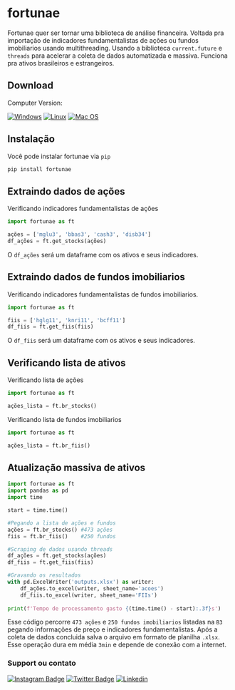 # fortunae
 Fortunae quer ser tornar uma biblioteca de análise financeira. Voltada pra importação de indicadores fundamentalistas de ações ou fundos imobiliarios usando multithreading. Usando a biblioteca `current.future` e `threads` para acelerar a coleta de dados automatizada e massiva. Funciona pra ativos brasileiros e estrangeiros.

## Download

Computer Version:

[![Windows](https://img.shields.io/badge/Windows-0078D6?style=for-the-badge&logo=windows&logoColor=white)](https://github.com/seu-usuario/seu-repositorio/releases)
[![Linux](https://img.shields.io/badge/Linux-FF6600?style=for-the-badge&logo=linux&logoColor=white)](https://github.com/seu-usuario/seu-repositorio/releases)
[![Mac OS](https://img.shields.io/badge/mac%20os-000000?style=for-the-badge&logo=macos&logoColor=F0F0F0)](https://github.com/seu-usuario/seu-repositorio/releases)

## Instalação

Você pode instalar fortunae via `pip`

```md
pip install fortunae
```
## Extraindo dados de ações
Verificando indicadores fundamentalistas de ações

```python
import fortunae as ft

ações = ['mglu3', 'bbas3', 'cash3', 'disb34']
df_ações = ft.get_stocks(ações)
```
O `df_ações` será um dataframe com os ativos e seus indicadores.

## Extraindo dados de fundos imobiliarios

Verificando indicadores fundamentalistas de fundos imobiliarios.

```python
import fortunae as ft

fiis = ['hglg11', 'knri11', 'bcff11']
df_fiis = ft.get_fiis(fiis)
```
O `df_fiis` será um dataframe com os ativos e seus indicadores.

## Verificando lista de ativos
Verificando lista de ações
```python
import fortunae as ft

ações_lista = ft.br_stocks()
```
Verificando lista de fundos imobiliarios
```python
import fortunae as ft

ações_lista = ft.br_fiis()
```

## Atualização massiva de ativos

```python
import fortunae as ft
import pandas as pd
import time 

start = time.time()

#Pegando a lista de ações e fundos
ações = ft.br_stocks() #473 ações
fiis = ft.br_fiis()    #250 fundos

#Scraping de dados usando threads
df_ações = ft.get_stocks(ações)
df_fiis = ft.get_fiis(fiis)

#Gravando os resultados
with pd.ExcelWriter('outputs.xlsx') as writer:  
    df_ações.to_excel(writer, sheet_name='acoes')
    df_fiis.to_excel(writer, sheet_name='FIIs')
    
print(f'Tempo de processamento gasto {(time.time() - start):.3f}s')
```
Esse código percorre `473 ações` e `250 fundos imobiliarios` listadas na `B3` pegando informações de 
preço e indicadores fundamentalistas. Após a coleta de dados concluida salva o arquivo em formato de planilha `.xlsx`. Esse operação dura em média `3min` e depende de conexão com a internet.

### Support ou contato

[![Instagram Badge](https://img.shields.io/badge/Instagram-E4405F?style=for-the-badge&logo=instagram&logoColor=white)](https://www.instagram.com/arthurchabole/)
[![Twitter Badge](https://img.shields.io/badge/Twitter-1DA1F2?style=for-the-badge&logo=twitter&logoColor=white)](https://twitter.com/Arthur__Chabole)
[![Linkedin](https://img.shields.io/badge/LinkedIn-0077B5?style=for-the-badge&logo=linkedin&logoColor=white)](https://www.linkedin.com/in/arthur-chabole-1589a8149/)
